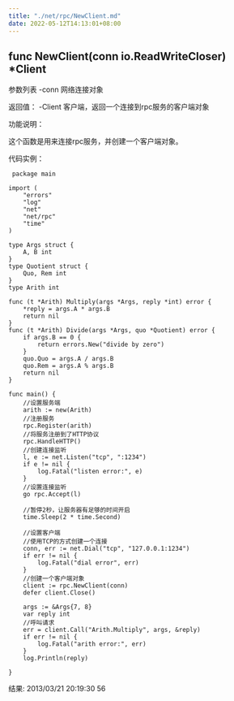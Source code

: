 ```yaml
---
title: "./net/rpc/NewClient.md"
date: 2022-05-12T14:13:01+08:00
---
```

## func NewClient(conn io.ReadWriteCloser) *Client

参数列表
-conn 网络连接对象

返回值：
-Client 客户端，返回一个连接到rpc服务的客户端对象

功能说明：

这个函数是用来连接rpc服务，并创建一个客户端对象。 

代码实例：

     package main

    import (
        "errors"
        "log"
        "net"
        "net/rpc"
        "time"
    )

    type Args struct {
        A, B int
    }
    type Quotient struct {
        Quo, Rem int
    }
    type Arith int

    func (t *Arith) Multiply(args *Args, reply *int) error {
        *reply = args.A * args.B
        return nil
    }
    func (t *Arith) Divide(args *Args, quo *Quotient) error {
        if args.B == 0 {
            return errors.New("divide by zero")
        }
        quo.Quo = args.A / args.B
        quo.Rem = args.A % args.B
        return nil
    }

    func main() {
        //设置服务端
        arith := new(Arith)
        //注册服务
        rpc.Register(arith)
        //将服务注册到了HTTP协议
        rpc.HandleHTTP()
        //创建连接监听
        l, e := net.Listen("tcp", ":1234")
        if e != nil {
            log.Fatal("listen error:", e)
        }
        //设置连接监听
        go rpc.Accept(l)

        //暂停2秒，让服务器有足够的时间开启
        time.Sleep(2 * time.Second)

        //设置客户端
        //使用TCP的方式创建一个连接
        conn, err := net.Dial("tcp", "127.0.0.1:1234")
        if err != nil {
            log.Fatal("dial error", err)
        }
        //创建一个客户端对象
        client := rpc.NewClient(conn)
        defer client.Close()

        args := &Args{7, 8}
        var reply int
        //呼叫请求
        err = client.Call("Arith.Multiply", args, &reply)
        if err != nil {
            log.Fatal("arith error:", err)
        }
        log.Println(reply)

    }




结果: 2013/03/21 20:19:30 56


